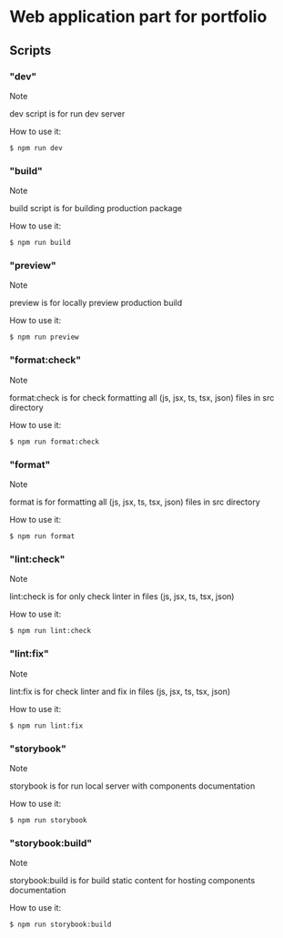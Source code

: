 # Web application part for portfolio

## Scripts
### "dev"
> [!NOTE]
> dev script is for run dev server 

How to use it:
```shell
$ npm run dev
```
### "build"
> [!NOTE]
> build script is for building production package

How to use it:
```shell
$ npm run build
```
### "preview"
> [!NOTE]
> preview is for locally preview production build

How to use it:
```shell
$ npm run preview
```
### "format:check"
> [!NOTE]
> format:check is for check formatting all (js, jsx, ts, tsx, json) files in src directory

How to use it:
```shell
$ npm run format:check
```
### "format"
> [!NOTE]
> format is for formatting all (js, jsx, ts, tsx, json) files in src directory

How to use it:
```shell
$ npm run format
```
### "lint:check"
> [!NOTE]
> lint:check is for only check linter in files (js, jsx, ts, tsx, json)

How to use it:
```shell
$ npm run lint:check
```
### "lint:fix"
> [!NOTE]
> lint:fix is for check linter and fix in files (js, jsx, ts, tsx, json) 

How to use it:
```shell
$ npm run lint:fix
```

### "storybook"
> [!NOTE]
> storybook is for run local server with components documentation

How to use it:
```shell
$ npm run storybook
```

### "storybook:build"
> [!NOTE]
> storybook:build is for build static content for hosting components documentation

How to use it:
```shell
$ npm run storybook:build
```